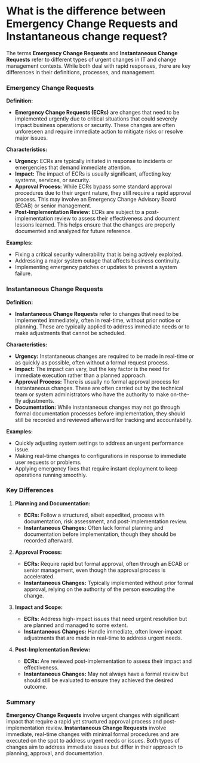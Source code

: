 # What is the difference between Emergency Change Requests and  Instantaneous change request?

The terms **Emergency Change Requests** and **Instantaneous Change Requests** refer to different types of urgent changes in IT and change management contexts. While both deal with rapid responses, there are key differences in their definitions, processes, and management.

### Emergency Change Requests

**Definition:**
- **Emergency Change Requests (ECRs)** are changes that need to be implemented urgently due to critical situations that could severely impact business operations or security. These changes are often unforeseen and require immediate action to mitigate risks or resolve major issues.

**Characteristics:**
- **Urgency:** ECRs are typically initiated in response to incidents or emergencies that demand immediate attention.
- **Impact:** The impact of ECRs is usually significant, affecting key systems, services, or security.
- **Approval Process:** While ECRs bypass some standard approval procedures due to their urgent nature, they still require a rapid approval process. This may involve an Emergency Change Advisory Board (ECAB) or senior management.
- **Post-Implementation Review:** ECRs are subject to a post-implementation review to assess their effectiveness and document lessons learned. This helps ensure that the changes are properly documented and analyzed for future reference.

**Examples:**
- Fixing a critical security vulnerability that is being actively exploited.
- Addressing a major system outage that affects business continuity.
- Implementing emergency patches or updates to prevent a system failure.

### Instantaneous Change Requests

**Definition:**
- **Instantaneous Change Requests** refer to changes that need to be implemented immediately, often in real-time, without prior notice or planning. These are typically applied to address immediate needs or to make adjustments that cannot be scheduled.

**Characteristics:**
- **Urgency:** Instantaneous changes are required to be made in real-time or as quickly as possible, often without a formal request process.
- **Impact:** The impact can vary, but the key factor is the need for immediate execution rather than a planned approach.
- **Approval Process:** There is usually no formal approval process for instantaneous changes. These are often carried out by the technical team or system administrators who have the authority to make on-the-fly adjustments.
- **Documentation:** While instantaneous changes may not go through formal documentation processes before implementation, they should still be recorded and reviewed afterward for tracking and accountability.

**Examples:**
- Quickly adjusting system settings to address an urgent performance issue.
- Making real-time changes to configurations in response to immediate user requests or problems.
- Applying emergency fixes that require instant deployment to keep operations running smoothly.

### Key Differences

1. **Planning and Documentation:**
   - **ECRs:** Follow a structured, albeit expedited, process with documentation, risk assessment, and post-implementation review.
   - **Instantaneous Changes:** Often lack formal planning and documentation before implementation, though they should be recorded afterward.

2. **Approval Process:**
   - **ECRs:** Require rapid but formal approval, often through an ECAB or senior management, even though the approval process is accelerated.
   - **Instantaneous Changes:** Typically implemented without prior formal approval, relying on the authority of the person executing the change.

3. **Impact and Scope:**
   - **ECRs:** Address high-impact issues that need urgent resolution but are planned and managed to some extent.
   - **Instantaneous Changes:** Handle immediate, often lower-impact adjustments that are made in real-time to address urgent needs.

4. **Post-Implementation Review:**
   - **ECRs:** Are reviewed post-implementation to assess their impact and effectiveness.
   - **Instantaneous Changes:** May not always have a formal review but should still be evaluated to ensure they achieved the desired outcome.

### Summary
**Emergency Change Requests** involve urgent changes with significant impact that require a rapid yet structured approval process and post-implementation review. **Instantaneous Change Requests** involve immediate, real-time changes with minimal formal procedures and are executed on the spot to address urgent needs or issues. Both types of changes aim to address immediate issues but differ in their approach to planning, approval, and documentation.
